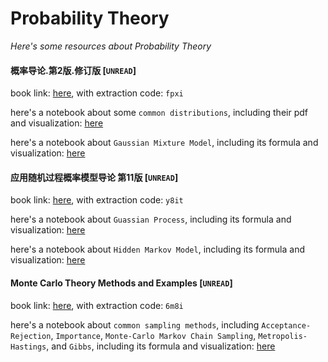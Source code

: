 # Probability Theory
*Here's some resources about Probability Theory*

#### 概率导论.第2版.修订版 [`UNREAD`]
book link: [here](https://pan.baidu.com/s/1PtVBDwp4WlluQOfbbnMDwA), with extraction code: `fpxi`

here's a notebook about some `common distributions`, including their pdf and visualization: [here](../../notebooks/common_distributions.ipynb)

here's a notebook about `Gaussian Mixture Model`, including its formula and visualization: [here](../../notebooks/GMM.ipynb)


#### 应用随机过程概率模型导论  第11版 [`UNREAD`]
book link: [here](https://pan.baidu.com/s/1CHiDbwIZgyR0uPmrw_RZxQ), with extraction code: `y8it`

here's a notebook about `Guassian Process`, including its formula and visualization: [here](../../notebooks/GP.ipynb)

here's a notebook about `Hidden Markov Model`, including its formula and visualization: [here](../../notebooks/HMM.ipynb)

#### Monte Carlo Theory Methods and Examples [`UNREAD`]
book link: [here](https://pan.baidu.com/s/1Fq8r3sEbnj5LV5V0swSi3Q), with extraction code: `6m8i`

here's a notebook about `common sampling methods`, including `Acceptance-Rejection`, `Importance`, `Monte-Carlo Markov Chain Sampling`, `Metropolis-Hastings`, and `Gibbs`, including its formula and visualization: [here](../../notebooks/sampling_methods.ipynb)




